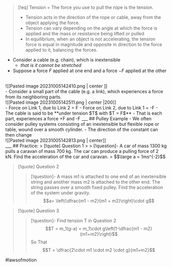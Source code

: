 >[!eq] Tension = The force you use to pull the rope is the tension.
>- Tension acts in the direction of the rope or cable, away from the object applying the force.
>- Tension can vary depending on the angle at which the force is applied and the mass or resistance being lifted or pulled
>- In equilibrium, when an object is not accelerating, the tension force is equal in magnitude and opposite in direction to the force applied to it, balancing the forces.

- Consider a cable (e.g. chain), which is inextensible
	- *that is it cannot be stretched*
- Suppose a force $F$ applied at one end and a force $-F$ applied at the other
<br>
![[Pasted image 20231005142410.png | center ]]
<br>
- Consider a small part of the cable (e.g. a link), which experiences a force from its neighboring parts. 
<br>
![[Pasted image 20231005142511.png | center |200]]
<br>
- Force on Link 1, due to Link 2 = F
- Force on Link 2, due to Link 1 = -F
- The cable is said to be **under tension $T$ with $T = F$**
	- That is each part, experiences a force +F and -F
___
## Pulley Example
- We often consider pulley systems consisting of an inextensible but flexible rope or table, wound over a smooth cylinder.
- The direction of the constant can then change
<br>
![[Pasted image 20231005142813.png | center]]
<br>
___
## Practice:
> [!quote] Question 1 
> > [!question]- A car of mass 1300 kg pulls a caravan of mass 700 kg. The car can produce a pulling force of 2 kN. Find the acceleration of the car and caravan.
> $$\large a = 1ms^{-2}$$

> [!quote] Question 2 
> > [!question]- A mass m1 is attached to one end of an inextensible string and another mass m2 is attached to the other end. The string passes over a smooth fixed pulley. Find the acceleration of the system under gravity.
> $$a= \left(\dfrac{m1 - m2}{m1 + m2}\right)\cdot g$$

> [!quote] Question 3 
> > [!question]- Find tension T in Question 2
> $$T = m_1(g-a) = m_1\cdot g\left(1-\dfrac{m1 - m2}{m1+m2}\right)$$
> So That
> $$T = \dfrac{2\cdot m1 \cdot m2 \cdot g}{m1+m2}$$


#lawsofmotion 
